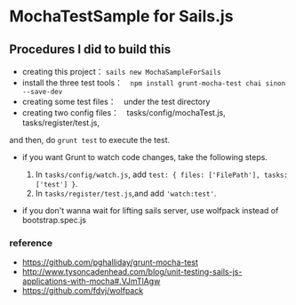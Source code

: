 # MochaTestSample for Sails.js


## Procedures I did to build this
- creating this project： `sails new MochaSampleForSails`
- install the three test tools：　`npm install grunt-mocha-test chai sinon --save-dev`
- creating some test files：　under the test directory
- creating two config files：　tasks/config/mochaTest.js, tasks/register/test.js,

and then, do `grunt test` to execute the test.

- if you want Grunt to watch code changes, take the following steps.

    1. In `tasks/config/watch.js`, add `test: { files: ['FilePath'], tasks: ['test'] }`.
    2. In `tasks/register/test.js`,and add `'watch:test'`.

- if you don't wanna wait for lifting sails server, use wolfpack instead of bootstrap.spec.js


### reference
- https://github.com/pghalliday/grunt-mocha-test
- http://www.tysoncadenhead.com/blog/unit-testing-sails-js-applications-with-mocha#.VJmTlAgw
- https://github.com/fdvj/wolfpack
